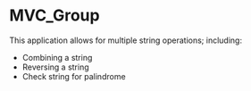 # MVC_Group

This application allows for multiple string operations; including:

- Combining a string
- Reversing a string
- Check string for palindrome 
